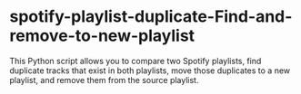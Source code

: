 # spotify-playlist-duplicate-Find-and-remove-to-new-playlist
This Python script allows you to compare two Spotify playlists, find duplicate tracks that exist in both playlists, move those duplicates to a new playlist, and remove them from the source playlist.
